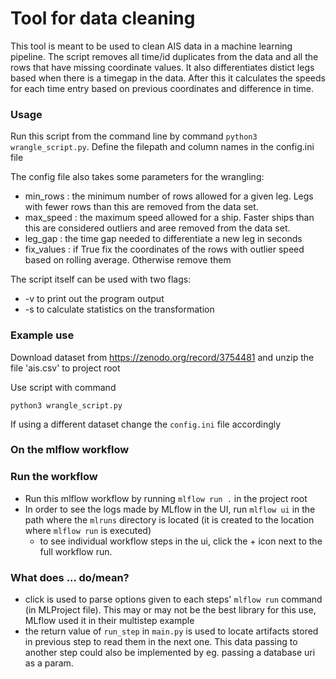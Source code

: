 # Tool for data cleaning

This tool is meant to be used to clean AIS data in a machine learning pipeline. The script removes all time/id duplicates from the data and all the rows that have missing coordinate values. It also differentiates distict legs based when there is a timegap in the data. After this it calculates the speeds for each time entry based on previous coordinates and difference in time. 


### Usage

Run this script from the command line by command `python3 wrangle_script.py`. Define the filepath and column names in the config.ini file

The config file also takes some parameters for the wrangling:

- min_rows : the minimum number of rows allowed for a given leg. Legs with fewer rows than this are removed from the data set.
- max_speed : the maximum speed allowed for a ship. Faster ships than this are considered outliers and aree removed from the data set. 
- leg_gap : the time gap needed to differentiate a new leg in seconds
- fix_values : if True fix the coordinates of the rows with outlier speed based on rolling average. Otherwise remove them

The script itself can be used with two flags:
- -v to print out the program output
- -s to calculate statistics on the transformation


### Example use


Download dataset from https://zenodo.org/record/3754481 and unzip the file 'ais.csv' to project root

Use script with command 

`python3 wrangle_script.py` 

If using a different dataset change the `config.ini` file accordingly

### On the mlflow workflow

### Run the workflow

* Run this mlflow workflow by running `mlflow run .` in the project root
* In order to see the logs made by MLflow in the UI, run `mlflow ui` in the path where the `mlruns` directory is located (it is created to the location where `mlflow run` is executed)
    * to see individual workflow steps in the ui, click the + icon next to the full workflow run.   

### What does ... do/mean?

* click is used to parse options given to each steps' `mlflow run` command (in MLProject file). This may or may not be the best library for this use, MLflow used it in their multistep example
* the return value of `run_step` in `main.py` is used to locate artifacts stored in previous step to read them in the next one. This data passing to another step could also be implemented by eg. passing a database uri as a param.
